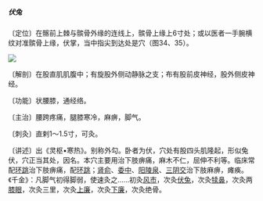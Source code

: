 ##### 伏兔

〔定位〕在髂前上棘与髌骨外缘的连线上，髌骨上缘上6寸处；或以医者一手腕横纹对准髌骨上缘，伏掌，当中指尖到达处是穴（图34、35）。

![](img/图34.jpg)

〔解剖〕在股直肌肌腹中；有旋股外侧动静脉之支；布有股前皮神经，股外侧皮神经。

〔功能〕状腰膝，通经络。

〔主治〕腰跨疼痛，腿膝寒冷，麻痹，脚气。

〔刺灸〕直剌1〜1.5寸，可灸。 

〔讲述〕出《灵枢•寒热》。别称外勾。卧者为伏，穴处有股四头肌隆起，形似兔伏，穴正当其处，因名。本穴主要用治下肢痹痛，麻木不仁，屈伸不利等。临床常配[环跳](https://www.gmzyjc.com/read/zjs/zjs3.1.9-12-0.0.3.3.30.md)治下肢痹痛，配[环跳](https://www.gmzyjc.com/read/zjs/zjs3.1.9-12-0.0.3.3.30.md)；[肾俞](https://www.gmzyjc.com/read/zjs/zjs3.1.7-8-0.0.1.3.23.md)、[委中](https://www.gmzyjc.com/read/zjs/zjs3.1.7-8-0.0.1.3.40.md)、[阳陵泉](https://www.gmzyjc.com/read/zjs/zjs3.1.9-12-0.0.3.3.34.md)、[三阴交](https://www.gmzyjc.com/read/zjs/zjs3.1.4-6-0.0.1.3.6.md)治下肢麻痹，瘫痪。《千金》：凡脚气初得脚弱，使速灸之……初灸[风市](https://www.gmzyjc.com/read/zjs/zjs3.1.9-12-0.0.3.3.31.md)，次灸[伏兔](https://www.gmzyjc.com/read/zjs/zjs3.1.1-3-0.1.3.3.32.md)，次灸[犊鼻](https://www.gmzyjc.com/read/zjs/zjs3.1.1-3-0.1.3.3.35.md)，次灸两[膝眼](https://www.gmzyjc.com/read/zjs/zjs3.4-0.1.4.10.0.md)，次灸三里，次灸[上廉](https://www.gmzyjc.com/read/zjs/zjs3.1.1-3-0.1.2.3.9.md)，次灸[下廉](https://www.gmzyjc.com/read/zjs/zjs3.1.1-3-0.1.2.3.8.md)，次灸绝骨。 
